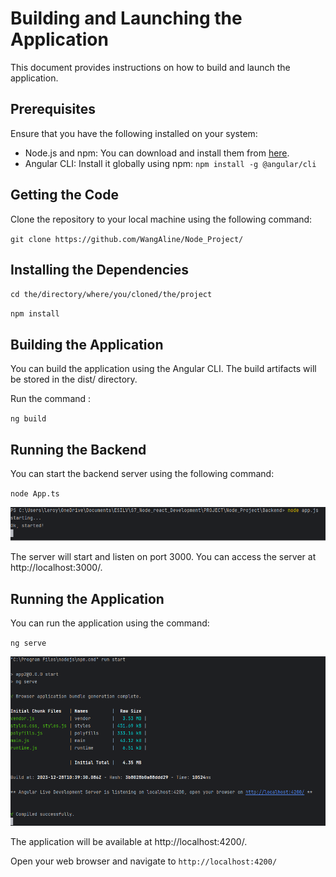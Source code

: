 # Building and Launching the Application

This document provides instructions on how to build and launch the application.

## Prerequisites

Ensure that you have the following installed on your system:

- Node.js and npm: You can download and install them from [here](https://nodejs.org/en/download/).
- Angular CLI: Install it globally using npm: `npm install -g @angular/cli`

## Getting the Code

Clone the repository to your local machine using the following command:

`git clone https://github.com/WangAline/Node_Project/`

## Installing the Dependencies

`cd the/directory/where/you/cloned/the/project`  

`npm install`

## Building the Application

You can build the application using the Angular CLI. The build artifacts will be stored in the dist/ directory. 

Run the command :

`ng build`  

## Running the Backend

You can start the backend server using the following command:

`node App.ts`  

![Alt text](Screenshots/backend_starting.png)

The server will start and listen on port 3000. You can access the server at http://localhost:3000/.

## Running the Application

You can run the application using the command:

`ng serve`  

![Alt text](Screenshots/frontend_starting.png)

The application will be available at http://localhost:4200/.

Open your web browser and navigate to `http://localhost:4200/`
